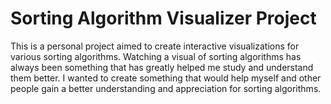 # Sorting Algorithm Visualizer Project

This is a personal project aimed to create interactive visualizations for various sorting algorithms.
Watching a visual of sorting algorithms has always been something that has greatly helped me study
and understand them better. I wanted to create something that would help myself and other
people gain a better understanding and appreciation for sorting algorithms.
